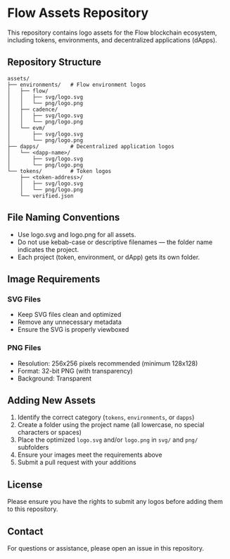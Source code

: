 # Flow Assets Repository

This repository contains logo assets for the Flow blockchain ecosystem, including tokens, environments, and decentralized applications (dApps).

## Repository Structure

```
assets/
├── environments/   # Flow environment logos
│   ├── flow/
│   │   ├── svg/logo.svg
│   │   └── png/logo.png
│   ├── cadence/
│   │   ├── svg/logo.svg
│   │   └── png/logo.png
│   └── evm/
│       ├── svg/logo.svg
│       └── png/logo.png
├── dapps/          # Decentralized application logos
│   └── <dapp-name>/
│       ├── svg/logo.svg
│       └── png/logo.png
└── tokens/         # Token logos
    ├── <token-address>/
    │   ├── svg/logo.svg
    │   └── png/logo.png
    └── verified.json
```

## File Naming Conventions

-   Use logo.svg and logo.png for all assets.
-   Do not use kebab-case or descriptive filenames — the folder name indicates the project.
-   Each project (token, environment, or dApp) gets its own folder.

## Image Requirements

### SVG Files

-   Keep SVG files clean and optimized
-   Remove any unnecessary metadata
-   Ensure the SVG is properly viewboxed

### PNG Files

-   Resolution: 256x256 pixels recommended (minimum 128x128)
-   Format: 32-bit PNG (with transparency)
-   Background: Transparent

## Adding New Assets

1. Identify the correct category (`tokens`, `environments`, or `dapps`)
2. Create a folder using the project name (all lowercase, no special characters or spaces)
3. Place the optimized `logo.svg` and/or `logo.png` in `svg/` and `png/` subfolders
4. Ensure your images meet the requirements above
5. Submit a pull request with your additions

## License

Please ensure you have the rights to submit any logos before adding them to this repository.

## Contact

For questions or assistance, please open an issue in this repository.
